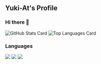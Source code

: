 ## Yuki-At's Profile
### Hi there 👋

![GitHub Stats Card](https://github-readme-stats.vercel.app/api?username=Yuki-At&count_private=true&show_icons=true&theme=buefy)
![Top Languages Card](https://github-readme-stats.vercel.app/api/top-langs/?username=Yuki-At)

### Languages

![](https://img.shields.io/badge/-C-333?logo=C)
![](https://img.shields.io/badge/-C++-333?logo="C++")
![](https://img.shields.io/badge/-Java-333?logo=Java)
